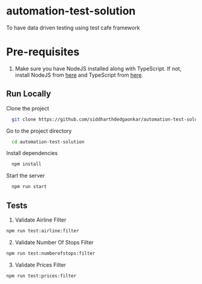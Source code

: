 # automation-test-solution
To have data driven testing using test cafe framework


# Pre-requisites

1. Make sure you have NodeJS installed along with TypeScript. If not, install NodeJS from [here](https://nodejs.org/en/download) and TypeScript from [here](https://www.typescriptlang.org/download).


## Run Locally

Clone the project

```bash
  git clone https://github.com/siddharthdedgaonkar/automation-test-solution.git
```

Go to the project directory

```bash
  cd automation-test-solution
```

Install dependencies

```bash
  npm install
```

Start the server

```bash
  npm run start
```

 ## Tests

1. Validate Airline Filter

```bash
npm run test:airline:filter
```
2. Validate Number Of Stops Filter

```bash
npm run test:numberofstops:filter
```

3. Validate Prices Filter

```bash
npm run test:prices:filter
```